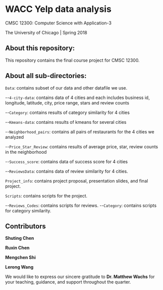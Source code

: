 # WACC Yelp data analysis

CMSC 12300: Computer Science with Application-3

The University of Chicago | Spring 2018

## About this repository:
This repository contains the final course project for CMSC 12300.

## About all sub-directories:

<code>Data</code>: contains subset of our data and other datafile we use.

--<code>4-city-data</code>: contains data of 4 cities and each includes business id, longitude, latitude, city, price range, stars and review counts

--<code>Category</code>: contains results of category similarity for 4 cities

--<code>Kmeans-data</code>: contains results of kmeans for several cities

--<code>Neighborhood_pairs</code>: contains all pairs of restaurants for the 4 cities we analyzed

--<code>Price_Star_Review</code>: contains results of average price, star, review counts in the neighborhood

--<code>Success_score</code>: contains data of success score for 4 cities

--<code>ReviewsData</code>: contains data of review similarity for 4 cities.

<code>Project_info</code>: contains project proposal, presentation slides, and 
final project.

<code>Scripts</code>: contains scripts for the project. 

--<code>Reviews_Codes</code>: contains scripts for reviews.
--<code>Category</code>: contains scripts for category similarity.



## Contributors
**Shuting Chen** 

**Ruxin Chen** 

**Mengchen Shi**

**Lerong Wang** 

We would like to express our sincere gratitude to **Dr. Matthew Wachs** for 
your teaching, guidance, and support throughout the quarter.
